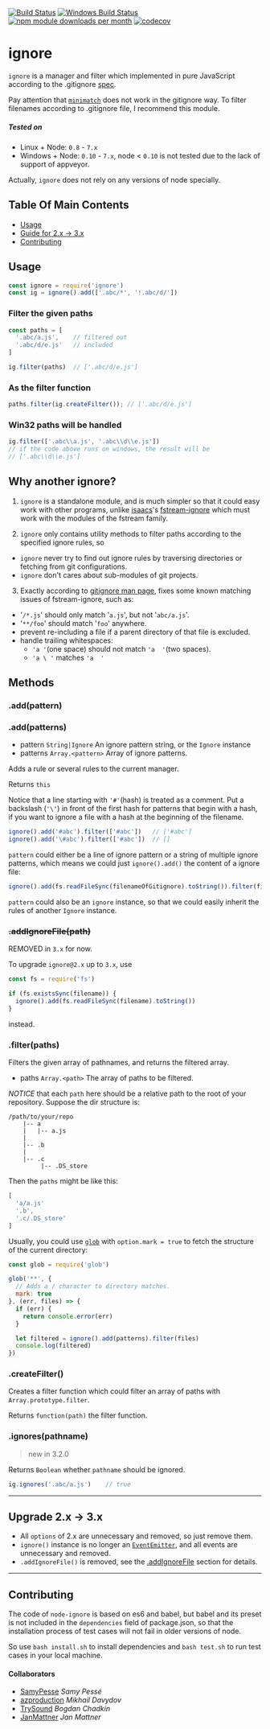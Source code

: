 [![Build Status](https://travis-ci.org/kaelzhang/node-ignore.svg?branch=master)](https://travis-ci.org/kaelzhang/node-ignore)
[![Windows Build Status](https://ci.appveyor.com/api/projects/status/github/kaelzhang/node-ignore?branch=master&svg=true)](https://ci.appveyor.com/project/kaelzhang/node-ignore)
[![npm module downloads per month](http://img.shields.io/npm/dm/ignore.svg)](https://www.npmjs.org/package/ignore)
[![codecov](https://codecov.io/gh/kaelzhang/node-ignore/branch/master/graph/badge.svg)](https://codecov.io/gh/kaelzhang/node-ignore)


# ignore

`ignore` is a manager and filter which implemented in pure JavaScript according to the .gitignore [spec](http://git-scm.com/docs/gitignore).

Pay attention that [`minimatch`](https://www.npmjs.org/package/minimatch) does not work in the gitignore way. To filter filenames according to .gitignore file, I recommend this module.

##### Tested on

- Linux + Node: `0.8` - `7.x`
- Windows + Node: `0.10` - `7.x`, node < `0.10` is not tested due to the lack of support of appveyor.

Actually, `ignore` does not rely on any versions of node specially.

## Table Of Main Contents

- [Usage](#usage)
- [Guide for 2.x -> 3.x](#upgrade-2x---3x)
- [Contributing](#contributing)

## Usage

```js
const ignore = require('ignore')
const ig = ignore().add(['.abc/*', '!.abc/d/'])
```

### Filter the given paths

```js
const paths = [
  '.abc/a.js',    // filtered out
  '.abc/d/e.js'   // included
]

ig.filter(paths)  // ['.abc/d/e.js']
```

### As the filter function

```js
paths.filter(ig.createFilter()); // ['.abc/d/e.js']
```

### Win32 paths will be handled

```js
ig.filter(['.abc\\a.js', '.abc\\d\\e.js'])
// if the code above runs on windows, the result will be
// ['.abc\\d\\e.js']
```

## Why another ignore?

1. `ignore` is a standalone module, and is much simpler so that it could easy work with other programs, unlike [isaacs](https://npmjs.org/~isaacs)'s [fstream-ignore](https://npmjs.org/package/fstream-ignore) which must work with the modules of the fstream family.

2. `ignore` only contains utility methods to filter paths according to the specified ignore rules, so
  - `ignore` never try to find out ignore rules by traversing directories or fetching from git configurations.
  - `ignore` don't cares about sub-modules of git projects.

3. Exactly according to [gitignore man page](http://git-scm.com/docs/gitignore), fixes some known matching issues of fstream-ignore, such as:
  - '`/*.js`' should only match '`a.js`', but not '`abc/a.js`'.
  - '`**/foo`' should match '`foo`' anywhere.
  - prevent re-including a file if a parent directory of that file is excluded.
  - handle trailing whitespaces:
    - `'a '`(one space) should not match `'a  '`(two spaces).
    - `'a \ '` matches `'a  '`

## Methods

### .add(pattern)
### .add(patterns)

- pattern `String|Ignore` An ignore pattern string, or the `Ignore` instance
- patterns `Array.<pattern>` Array of ignore patterns.

Adds a rule or several rules to the current manager.

Returns `this`

Notice that a line starting with `'#'`(hash) is treated as a comment. Put a backslash (`'\'`) in front of the first hash for patterns that begin with a hash, if you want to ignore a file with a hash at the beginning of the filename.

```js
ignore().add('#abc').filter(['#abc'])   // ['#abc']
ignore().add('\#abc').filter(['#abc'])  // []
```

`pattern` could either be a line of ignore pattern or a string of multiple ignore patterns, which means we could just `ignore().add()` the content of a ignore file:

```js
ignore().add(fs.readFileSync(filenameOfGitignore).toString()).filter(filenames)
```

`pattern` could also be an `ignore` instance, so that we could easily inherit the rules of another `Ignore` instance.

### <strike>.addIgnoreFile(path)</strike>

REMOVED in `3.x` for now.

To upgrade `ignore@2.x` up to `3.x`, use

```js
const fs = require('fs')

if (fs.existsSync(filename)) {
  ignore().add(fs.readFileSync(filename).toString())
}
```

instead.


### .filter(paths)

Filters the given array of pathnames, and returns the filtered array.

- paths `Array.<path>` The array of paths to be filtered.

*NOTICE* that each `path` here should be a relative path to the root of your repository. Suppose the dir structure is:

```
/path/to/your/repo
    |-- a
    |   |-- a.js
    |
    |-- .b
    |
    |-- .c
         |-- .DS_store
```

Then the `paths` might be like this:

```js
[
  'a/a.js'
  '.b',
  '.c/.DS_store'
]
```

Usually, you could use [`glob`](http://npmjs.org/package/glob) with `option.mark = true` to fetch the structure of the current directory:

```js
const glob = require('glob')

glob('**', {
  // Adds a / character to directory matches.
  mark: true
}, (err, files) => {
  if (err) {
    return console.error(err)
  }

  let filtered = ignore().add(patterns).filter(files)
  console.log(filtered)
})
```

### .createFilter()

Creates a filter function which could filter an array of paths with `Array.prototype.filter`.

Returns `function(path)` the filter function.

### .ignores(pathname)

> new in 3.2.0

Returns `Boolean` whether `pathname` should be ignored.

```js
ig.ignores('.abc/a.js')    // true
```

****

## Upgrade 2.x -> 3.x

- All `options` of 2.x are unnecessary and removed, so just remove them.
- `ignore()` instance is no longer an [`EventEmitter`](nodejs.org/api/events.html), and all events are unnecessary and removed.
- `.addIgnoreFile()` is removed, see the [.addIgnoreFile](#addignorefilepath) section for details.

****

## Contributing

The code of `node-ignore` is based on es6 and babel, but babel and its preset is not included in the `dependencies` field of package.json, so that the installation process of test cases will not fail in older versions of node.

So use `bash install.sh` to install dependencies and `bash test.sh` to run test cases in your local machine.

#### Collaborators

- [SamyPesse](https://github.com/SamyPesse) *Samy Pessé*
- [azproduction](https://github.com/azproduction) *Mikhail Davydov*
- [TrySound](https://github.com/TrySound) *Bogdan Chadkin*
- [JanMattner](https://github.com/JanMattner) *Jan Mattner*
